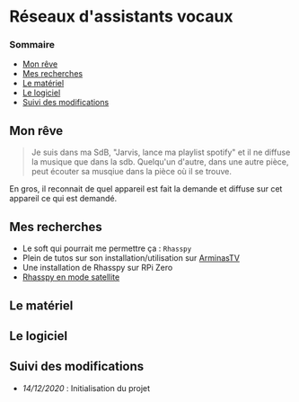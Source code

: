 # Réseaux d'assistants vocaux

### Sommaire

- [Mon rêve](#mon-rêve)
- [Mes recherches](#mes-recherches)
- [Le matériel](#le-matériel)
- [Le logiciel](#le-logiciel)
- [Suivi des modifications](#suivi-des-modifications)

## Mon rêve

> Je suis dans ma SdB, "Jarvis, lance ma playlist spotify" et il ne diffuse la musique que dans la sdb. Quelqu'un d'autre, dans une autre pièce, peut écouter sa musqiue dans la pièce où il se trouve.

En gros, il reconnait de quel appareil est fait la demande et diffuse sur cet appareil ce qui est demandé.

## Mes recherches

- Le soft qui pourrait me permettre ça : `Rhasspy`
- Plein de tutos sur son installation/utilisation sur [ArminasTV](https://www.youtube.com/channel/UCLoLYGnh66x9cMee-qBi3XQ)
- Une installation de Rhasspy sur RPi Zero
- [Rhasspy en mode satellite](https://www.coxprod.org/domotique/rhasspy-en-mode-satellite/)

## Le matériel

## Le logiciel

## Suivi des modifications

- *14/12/2020* : Initialisation du projet
